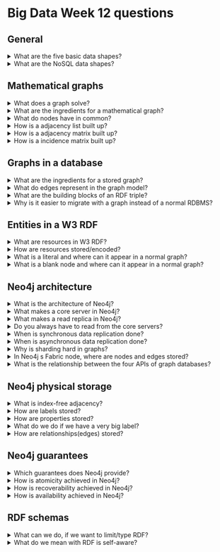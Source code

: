# Big Data Week 12 questions
## General
<details><summary>What are the five basic data shapes? </summary>

- Tables, Trees, Text, Graphs, Cubes

</details>

<details><summary>What are the NoSQL data shapes? </summary>

- Table Entity- Relationship model
- Columns
- Triples
- Document stores

</details>

## Mathematical graphs
<details><summary>What does a graph solve? </summary>

- Complex relations for traversals of relationships

</details>
<details><summary>What are the ingredients for a mathematical graph? </summary>

- n nodes
- m (directed) edges

</details>
<details><summary>What do nodes have in common? </summary>

- nothing, except that they are entities

</details>
<details><summary>How is a adjacency list built up? </summary>

- The node in one row and an array of the ends of its outgoing edges in the other column.

</details>
<details><summary>How is a adjacency matrix built up? </summary>

- A nxn big matrix with a 1, where there is an edge and a 0 if there is none.

</details>
<details><summary>How is a incidence matrix built up? </summary>

- A nxm big matrix with a 1, where the edge starts, a -1 where the edge ends and 0 if the edge is not connected to that node.

</details>

## Graphs in a database
<details><summary>What are the ingredients for a stored graph? </summary>

- n nodes
- m (directed) edges
- p properties which are attached to nodes or edges (object attributes, except for information which is stored in edges)
- l labels, which corresponds to the type of an edge or node, multiple labels are possible

</details>
<details><summary>What do edges represent in the graph model? </summary>

- Foreign keys

</details>
<details><summary>What are the building blocks of an RDF triple? </summary>

- subject (node)
- property (labelled edge)
- object (node)

</details>
<details><summary>Why is it easier to migrate with a graph instead of a normal RDBMS? </summary>

- In graphs, new relations can simply be added, while old ones can be deleted. In comparison to RDBMS, where the whole table and it's schema have to be adjusted.

</details>

## Entities in a W3 RDF
<details><summary>What are resources in W3 RDF? </summary>

- Entities stored in subject, property, object

</details>
<details><summary>How are resources stored/encoded? </summary>

- They are stored as URI (IRI) that can appear as subject, property and object.

</details>
<details><summary>What is a literal and where can it appear in a normal graph? </summary>

- It is an instance of direct types, e.g. strings, dates, numbers and XML Schema types, that can appear as objects.

</details>
<details><summary>What is a blank node and where can it appear in a normal graph? </summary>

- It is an empty node that can appear as subject or object.

</details>	
	
## Neo4j architecture
<details><summary>What is the architecture of Neo4j? </summary>

- Core servers (master)- read replicas (client)

</details>
<details><summary>What makes a core server in Neo4j? </summary>

- Read and write

</details>
<details><summary>What makes a read replica in Neo4j? </summary>

- Clients can read from it.
- Data replication

</details>
<details><summary>Do you always have to read from the core servers? </summary>

- No, you can read from the read replicas, but that can be disallowed.

</details>
<details><summary>When is synchronous data replication done? </summary>

- When a user updates a table he will be blocked until the data has been replicated on a majority of read replicas.

</details>
<details><summary>When is asynchronous data replication done? </summary>

- After the synchronous data replication, the data gets spread to the other minority of the read replicas.

</details>
<details><summary>Why is sharding hard in graphs? </summary>

- Most queries traverse a highly-connected graph and due to the polymorphy of edges, the system does not know how best to shard.

</details>
<details><summary>In Neo4j s Fabric node, where are nodes and edges stored? </summary>

- Nodes are stored everywhere but edges are stored more distributively separated.

</details>
<details><summary>What is the relationship between the four APIs of graph databases? </summary>

![APIs](../images/12_APIs.PNG)

The lower the level, the harder/verbose the code, but also faster.

</details>	

## Neo4j physical storage
<details><summary>What is index-free adjacency? </summary>

- Edges are saved on each node and not in a global index.

</details>
<details><summary>How are labels stored? </summary>

- Fixed list.

</details>
<details><summary>How are properties stored? </summary>

- As a list of key-value pairs.

</details>
<details><summary>What do we do if we have a very big label? </summary>

- Store a pointer to the very big label.

</details>
<details><summary>How are relationships(edges) stored? </summary>

- Two double linked list of edges at each end, because edges are not ordered in the data model and we need to discover all of them.
- source-previous, source-next
- target-previous, target-next

</details>

## Neo4j guarantees
<details><summary>Which guarantees does Neo4j provide? </summary>

- Atomicity
- Recoverability
- Availability
- Scalability (since graphs are by design local)

</details>
<details><summary>How is atomicity achieved in Neo4j? </summary>

- Data only gets written if it is wholly done, either by memory flush or written in the write ahead log.

</details>
<details><summary>How is recoverability achieved in Neo4j? </summary>

- After a crash, read the write ahead log and chatter with peers.

</details>
<details><summary>How is availability achieved in Neo4j? </summary>

- Master-slave architecture with core nodes and read replicas.

</details>

## RDF schemas
<details><summary>What can we do, if we want to limit/type RDF? </summary>

- RDF schemas

</details>	
<details><summary>What do we mean with RDF is self-aware? </summary>

- Meta-reflection of RDF schemas

</details>	